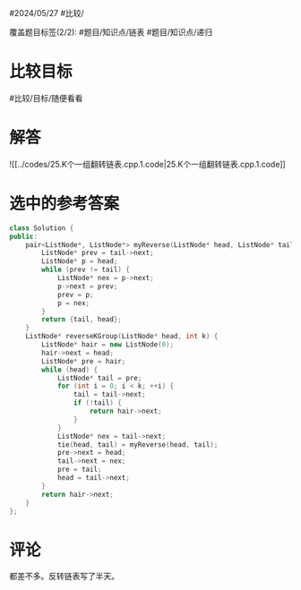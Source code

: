 #2024/05/27 #比较/

覆盖题目标签(2/2):  #题目/知识点/链表 #题目/知识点/递归

# 比较目标

#比较/目标/随便看看

# 解答

![[../codes/25.K个一组翻转链表.cpp.1.code|25.K个一组翻转链表.cpp.1.code]]

# 选中的参考答案

```cpp
class Solution {
public:
    pair<ListNode*, ListNode*> myReverse(ListNode* head, ListNode* tail) {
        ListNode* prev = tail->next;
        ListNode* p = head;
        while (prev != tail) {
            ListNode* nex = p->next;
            p->next = prev;
            prev = p;
            p = nex;
        }
        return {tail, head};
    }
    ListNode* reverseKGroup(ListNode* head, int k) {
        ListNode* hair = new ListNode(0);
        hair->next = head;
        ListNode* pre = hair;
        while (head) {
            ListNode* tail = pre;
            for (int i = 0; i < k; ++i) {
                tail = tail->next;
                if (!tail) {
                    return hair->next;
                }
            }
            ListNode* nex = tail->next;
            tie(head, tail) = myReverse(head, tail);
            pre->next = head;
            tail->next = nex;
            pre = tail;
            head = tail->next;
        }
        return hair->next;
    }
};

```

# 评论

都差不多。反转链表写了半天。